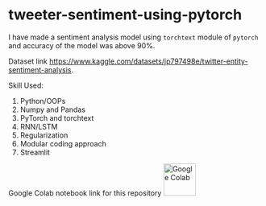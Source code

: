 # tweeter-sentiment-using-pytorch 

I have made a sentiment analysis model using `torchtext` module of `pytorch` and accuracy of the model was above 90%.

Dataset link https://www.kaggle.com/datasets/jp797498e/twitter-entity-sentiment-analysis.

Skill Used:

1) Python/OOPs
2) Numpy and Pandas
3) PyTorch and torchtext
4) RNN/LSTM
5) Regularization
6) Modular coding approach
7) Streamlit


Google Colab notebook link for this repository 
[<img src="https://colab.research.google.com/img/colab_favicon_128px.png" alt="Google Colab" width="64" height="64">](https://colab.research.google.com/drive/1TngXrAjhOLJXunNlsO4LR7TkMbunwRZF?usp=sharing)


